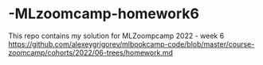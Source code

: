 # -MLzoomcamp-homework6
This repo contains my solution for MLZoompcamp 2022 - week 6
https://github.com/alexeygrigorev/mlbookcamp-code/blob/master/course-zoomcamp/cohorts/2022/06-trees/homework.md
